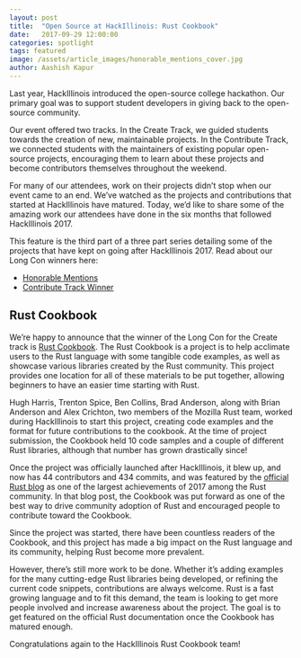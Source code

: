 ```yaml
---
layout: post
title:  "Open Source at HackIllinois: Rust Cookbook"
date:   2017-09-29 12:00:00
categories: spotlight
tags: featured
image: /assets/article_images/honorable_mentions_cover.jpg
author: Aashish Kapur
---
```


Last year, HackIllinois introduced the open-source college hackathon. Our primary goal was to support student developers in giving back to the open-source community. 

Our event offered two tracks. In the Create Track, we guided students towards the creation of new, maintainable projects. In the Contribute Track, we connected students with the maintainers of existing popular open-source projects, encouraging them to learn about these projects and become contributors themselves throughout the weekend.

For many of our attendees, work on their projects didn’t stop when our event came to an end. We’ve watched as the projects and contributions that started at HackIllinois have matured. Today, we’d like to share some of the amazing work our attendees have done in the six months that followed HackIllinois 2017.

This feature is the third part of a three part series detailing some of the projects that have kept on going after HackIllinois 2017. Read about our Long Con winners here:

* [Honorable Mentions]()
* [Contribute Track Winner]()

## Rust Cookbook
We’re happy to announce that the winner of the Long Con for the Create track is [Rust Cookbook](https://github.com/rust-lang-nursery/rust-cookbook).  The Rust Cookbook is a project is to help acclimate users to the Rust language with some tangible code examples, as well as showcase various libraries created by the Rust community.  This project provides one location for all of these materials to be put together, allowing beginners to have an easier time starting with Rust.

Hugh Harris, Trenton Spice, Ben Collins, Brad Anderson, along with Brian Anderson and Alex Crichton, two members of the Mozilla Rust team, worked during HackIllinois to start this project, creating code examples and the format for future contributions to the cookbook.  At the time of project submission, the Cookbook held 10 code samples and a couple of different Rust libraries, although that number has grown drastically since!

Once the project was officially launched after HackIllinois, it blew up, and now has 44 contributors and 434 commits, and was featured by the [official Rust blog](https://blog.rust-lang.org/2017/05/05/libz-blitz.html) as one of the largest achievements of 2017 among the Rust community.  In that blog post, the Cookbook was put forward as one of the best way to drive community adoption of Rust and encouraged people to contribute toward the Cookbook.

Since the project was started, there have been countless readers of the Cookbook, and this project has made a big impact on the Rust language and its community, helping Rust become more prevalent.

However, there’s still more work to be done. Whether it’s adding examples for the many cutting-edge Rust libraries being developed, or refining the current code snippets, contributions are always welcome. Rust is a fast growing language and to fit this demand, the team is looking to get more people involved and increase awareness about the project. The goal is to get featured on the official Rust documentation once the Cookbook has matured enough.

Congratulations again to the HackIllinois Rust Cookbook team!


